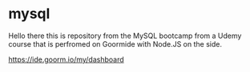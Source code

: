 # mysql

Hello there this is repository from the MySQL bootcamp from a Udemy course that is perfromed on Goormide with Node.JS on the side. 

https://ide.goorm.io/my/dashboard
